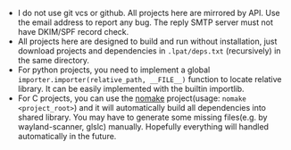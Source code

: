 * I do not use git vcs or github. All projects here are mirrored by API. Use the email address to report any bug. The reply SMTP server must not have DKIM/SPF record check.
* All projects here are designed to build and run without installation, just download projects and dependencies in `.lpat/deps.txt` (recursively) in the same directory.
* For python projects, you need to implement a global `importer.importer(relative_path, __FILE__)` function to locate relative library. It can be easily implemented with the builtin importlib.
* For C projects, you can use the [nomake](https://github.com/6e5d/nomake) project(usage: `nomake <project_root>`) and it will automatically build all dependencies into shared library. You may have to generate some missing files(e.g. by wayland-scanner, glslc) manually. Hopefully everything will handled automatically in the future.
